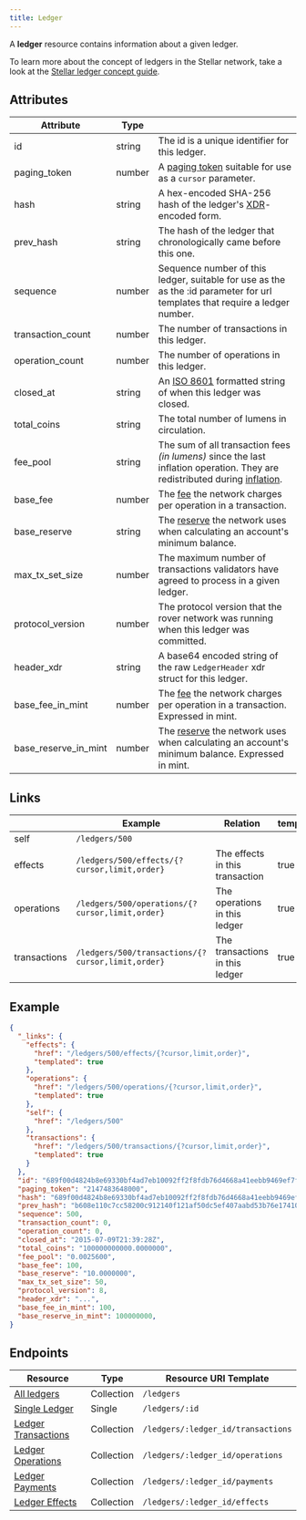 ```yaml
---
title: Ledger
---
```


A **ledger** resource contains information about a given ledger.

To learn more about the concept of ledgers in the Stellar network, take a look at the [Stellar ledger concept guide](https://www.stellar.org/developers/learn/concepts/ledger.html).

## Attributes

| Attribute               | Type   |                                                                                                                               |
|-------------------------|--------|-------------------------------------------------------------------------------------------------------------------------------|
| id                      | string | The id is a unique identifier for this ledger.                                                                                |
| paging_token            | number | A [paging token](./page.md) suitable for use as a `cursor` parameter.                                                         |
| hash                    | string | A hex-encoded SHA-256 hash of the ledger's [XDR](../../learn/xdr.md)-encoded form.                                            |
| prev_hash               | string | The hash of the ledger that chronologically came before this one.                                                             |
| sequence                | number | Sequence number of this ledger, suitable for use as the as the :id parameter for url templates that require a ledger number.  |
| transaction_count       | number | The number of transactions in this ledger.                                                                                    |
| operation_count         | number | The number of operations in this ledger.                                                                                      |
| closed_at               | string | An [ISO 8601](https://en.wikipedia.org/wiki/ISO_8601) formatted string of when this ledger was closed.                        |
| total_coins             | string | The total number of lumens in circulation.                                                                                    |
| fee_pool                | string | The sum of all transaction fees *(in lumens)* since the last inflation operation. They are redistributed during [inflation].  |
| base_fee                | number | The [fee] the network charges per operation in a transaction.                                                                 |
| base_reserve            | string | The [reserve][fee] the network uses when calculating an account's minimum balance.                                            |
| max_tx_set_size         | number | The maximum number of transactions validators have agreed to process in a given ledger.                                       |
| protocol_version        | number | The protocol version that the rover network was running when this ledger was committed.                                     |
| header_xdr              | string | A base64 encoded string of the raw `LedgerHeader` xdr struct for this ledger.                                                 |
| base_fee_in_mint     | number | The [fee] the network charges per operation in a transaction.  Expressed in mint.                                          |
| base_reserve_in_mint | number | The [reserve][fee] the network uses when calculating an account's minimum balance. Expressed in mint.                      |

## Links
|              | Example                                           | Relation                        | templated |
|--------------|---------------------------------------------------|---------------------------------|-----------|
| self         | `/ledgers/500`                                    |                                 |           |
| effects      | `/ledgers/500/effects/{?cursor,limit,order}`      | The effects in this transaction | true      |
| operations   | `/ledgers/500/operations/{?cursor,limit,order}`   | The operations in this ledger   | true      |
| transactions | `/ledgers/500/transactions/{?cursor,limit,order}` | The transactions in this ledger | true      |


## Example

```json
{
  "_links": {
    "effects": {
      "href": "/ledgers/500/effects/{?cursor,limit,order}",
      "templated": true
    },
    "operations": {
      "href": "/ledgers/500/operations/{?cursor,limit,order}",
      "templated": true
    },
    "self": {
      "href": "/ledgers/500"
    },
    "transactions": {
      "href": "/ledgers/500/transactions/{?cursor,limit,order}",
      "templated": true
    }
  },
  "id": "689f00d4824b8e69330bf4ad7eb10092ff2f8fdb76d4668a41eebb9469ef7f30",
  "paging_token": "2147483648000",
  "hash": "689f00d4824b8e69330bf4ad7eb10092ff2f8fdb76d4668a41eebb9469ef7f30",
  "prev_hash": "b608e110c7cc58200c912140f121af50dc5ef407aabd53b76e1741080aca1cf0",
  "sequence": 500,
  "transaction_count": 0,
  "operation_count": 0,
  "closed_at": "2015-07-09T21:39:28Z",
  "total_coins": "100000000000.0000000",
  "fee_pool": "0.0025600",
  "base_fee": 100,
  "base_reserve": "10.0000000",
  "max_tx_set_size": 50,
  "protocol_version": 8,
  "header_xdr": "...",
  "base_fee_in_mint": 100,
  "base_reserve_in_mint": 100000000,
}
```

## Endpoints
| Resource                | Type       | Resource URI Template              |
|-------------------------|------------|------------------------------------|
| [All ledgers](../ledgers-all.md)         | Collection | `/ledgers`                         |
| [Single Ledger](../ledgers-single.md)       | Single     | `/ledgers/:id`                     |
| [Ledger Transactions](../transactions-for-ledger.md) | Collection | `/ledgers/:ledger_id/transactions` |
| [Ledger Operations](../operations-for-ledger.md)   | Collection | `/ledgers/:ledger_id/operations`   |
| [Ledger Payments](../payments-for-ledger.md)     | Collection | `/ledgers/:ledger_id/payments`     |
| [Ledger Effects](../effects-for-ledger.md)      | Collection | `/ledgers/:ledger_id/effects`      |



[inflation]: https://www.stellar.org/developers/learn/concepts/inflation.html
[fee]: https://www.stellar.org/developers/learn/concepts/fees.html
